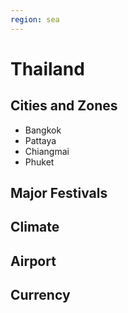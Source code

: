 ```yaml
---
region: sea
---
```


# Thailand

## Cities and Zones
+ Bangkok
+ Pattaya
+ Chiangmai
+ Phuket

## Major Festivals

## Climate

## Airport

## Currency
